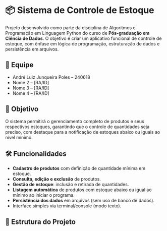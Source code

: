 # 📦 Sistema de Controle de Estoque

Projeto desenvolvido como parte da disciplina de Algoritmos e Programação em Linguagem Python do curso de **Pós-graduação em Ciência de Dados**. O objetivo é criar um aplicativo funcional de controle de estoque, com ênfase em lógica de programação, estruturação de dados e persistência em arquivos.

## 👥 Equipe
- André Luiz Junqueira Poles – 240618
- Nome 2 – [RA/ID]
- Nome 3 – [RA/ID]
- Nome 4 – [RA/ID]

## 🎯 Objetivo
O sistema permitirá o gerenciamento completo de produtos e seus respectivos estoques, garantindo que o controle de quantidades seja preciso, com destaque para a notificação de estoques abaixo ou iguais ao nível mínimo.

## 🛠 Funcionalidades
- **Cadastro de produtos** com definição de quantidade mínima em estoque.
- **Consulta, edição e exclusão** de produtos.
- **Gestão de estoque**: inclusão e retirada de quantidades.
- **Listagem automática** de produtos com estoque abaixo ou igual ao mínimo ao iniciar o programa.
- **Persistência dos dados** em arquivos (sem uso de banco de dados).
- Interface simples via terminal/console (modo texto).

## 📁 Estrutura do Projeto
